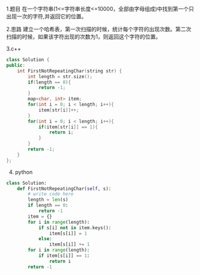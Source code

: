 1.题目
在一个字符串(1<=字符串长度<=10000，全部由字母组成)中找到第一个只出现一次的字符,并返回它的位置。

2.思路
建立一个哈希表，第一次扫描的时候，统计每个字符的出现次数。第二次扫描的时候，如果该字符出现的次数为1，则返回这个字符的位置。


3.c++
```c++
class Solution {
public:
    int FirstNotRepeatingChar(string str) {
        int length = str.size();
        if(length == 0){
            return -1;
        }
        map<char, int> item;
        for(int i = 0; i < length; i++){
            item[str[i]]++;
        }
        for(int i = 0; i < length; i++){
            if(item[str[i]] == 1){
                return i;
            }
        }
        return -1;
    }
};
```

4. python
```python
class Solution:
    def FirstNotRepeatingChar(self, s):
        # write code here
        length = len(s)
        if length == 0:
            return -1
        item = {}
        for i in range(length):
            if s[i] not in item.keys():
                item[s[i]] = 1
            else:
                item[s[i]] += 1
        for i in range(length):
            if item[s[i]] == 1:
                return i
        return -1
```
